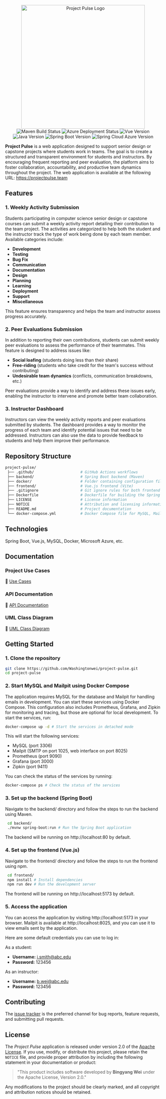<p align="center">
  <img src="https://hogwartsartifactsonline.blob.core.windows.net/artifact-image-container/logo.png" alt="Project Pulse Logo" width="400" />
  <br/>
  <a href="https://github.com/Washingtonwei/project-pulse/actions/workflows/maven-build.yml" style="text-decoration: none;">
    <img src="https://img.shields.io/github/actions/workflow/status/Washingtonwei/project-pulse/maven-build.yml?logo=apachemaven&label=Maven%20Build" alt="Maven Build Status">
  </a>
  <a href="https://github.com/Washingtonwei/project-pulse/actions/workflows/azure-webapps-deploy.yml" style="text-decoration: none;">
    <img src="https://img.shields.io/github/actions/workflow/status/Washingtonwei/project-pulse/azure-webapps-deploy.yml?logo=microsoftazure&label=Azure%20Deployment" alt="Azure Deployment Status">
  </a>
  <img src="https://img.shields.io/badge/dynamic/json?url=https%3A%2F%2Fraw.githubusercontent.com%2FWashingtonwei%2Fproject-pulse%2Fmain%2Ffrontend%2Fpackage.json&query=%24.dependencies.vue&label=Vue" alt="Vue Version">
  <img src="https://img.shields.io/badge/dynamic/xml?url=https%3A%2F%2Fraw.githubusercontent.com%2FWashingtonwei%2Fproject-pulse%2Fmain%2Fbackend%2Fpom.xml&query=%2F*%5Blocal-name()%3D'project'%5D%2F*%5Blocal-name()%3D'properties'%5D%2F*%5Blocal-name()%3D'java.version'%5D&label=Java" alt="Java Version">
  <img src="https://img.shields.io/badge/dynamic/xml?url=https%3A%2F%2Fraw.githubusercontent.com%2FWashingtonwei%2Fproject-pulse%2Fmain%2Fbackend%2Fpom.xml&query=%2F*%5Blocal-name()%3D'project'%5D%2F*%5Blocal-name()%3D'parent'%5D%2F*%5Blocal-name()%3D'version'%5D&label=Spring%20Boot" alt="Spring Boot Version">
  <img src="https://img.shields.io/badge/dynamic/xml?url=https%3A%2F%2Fraw.githubusercontent.com%2FWashingtonwei%2Fproject-pulse%2Fmain%2Fbackend%2Fpom.xml&query=%2F*%5Blocal-name()%3D'project'%5D%2F*%5Blocal-name()%3D'properties'%5D%2F*%5Blocal-name()%3D'spring-cloud-azure.version'%5D&label=Spring%20Cloud%20Azure" alt="Spring Cloud Azure Version">
</p>

**Project Pulse** is a web application designed to support senior design or capstone projects where students work in teams. The goal is to create a structured and transparent environment for students and instructors. By encouraging frequent reporting and peer evaluation, the platform aims to foster collaboration, accountability, and productive team dynamics throughout the project. The web application is available at the following
URL: https://projectpulse.team

## Features

### 1. Weekly Activity Submission

Students participating in computer science senior design or capstone courses can submit a weekly activity report detailing their contribution to the team project. The activities are categorized to help both the student and the instructor track the type of work being done by each team member. Available categories include:

- **Development**
- **Testing**
- **Bug Fix**
- **Communication**
- **Documentation**
- **Design**
- **Planning**
- **Learning**
- **Deployment**
- **Support**
- **Miscellaneous**

This feature ensures transparency and helps the team and instructor assess progress accurately.

### 2. Peer Evaluations Submission

In addition to reporting their own contributions, students can submit weekly peer evaluations to assess the performance of their teammates. This feature is designed to address issues like:

- **Social loafing** (students doing less than their share)
- **Free-riding** (students who take credit for the team's success without contributing)
- **Undesirable team dynamics** (conflicts, communication breakdowns, etc.)

Peer evaluations provide a way to identify and address these issues early, enabling the instructor to intervene and promote better team collaboration.

### 3. Instructor Dashboard

Instructors can view the weekly activity reports and peer evaluations submitted by students. The dashboard provides a way to monitor the progress of each team and identify potential issues that need to be addressed. Instructors can also use the data to provide feedback to students and help them improve their performance.

## Repository Structure
   ```bash
   project-pulse/
    ├── .github/                     # GitHub Actions workflows
    ├── backend/                     # Spring Boot backend (Maven)
    ├── docker/                      # Folder containing configuration files for grafana and prometheus
    ├── frontend/                    # Vue.js frontend (Vite)
    ├── .gitignore                   # Git ignore rules for both frontend and backend
    ├── Dockerfile                   # Dockerfile for building the Spring Boot application
    ├── LICENSE                      # License information
    ├── NOTICE                       # Attribution and licensing information
    ├── README.md                    # Project documentation
    └── docker-compose.yml           # Docker Compose file for MySQL, Mailpit, and other services
   ```

## Technologies

Spring Boot, Vue.js, MySQL, Docker, Microsoft Azure, etc.

## Documentation

### Project Use Cases

🔗 [Use Cases](https://docs.google.com/document/d/14_S35LY8Fu9pPpNU8m3cB8XM4O2CCzFu-15TJJBATls/edit?usp=sharing)

### API Documentation

🔗 [API Documentation](https://app.swaggerhub.com/apis/Washingtonwei/project-pulse)

### UML Class Diagram

🔗 [UML Class Diagram](https://www.mermaidchart.com/raw/1f4be78a-0597-4fc4-8986-1ceb8937250e?theme=dark&version=v0.1&format=svg)

## Getting Started

### 1. Clone the repository

   ```bash
   git clone https://github.com/Washingtonwei/project-pulse.git
   cd project-pulse
   ```
### 2. Start MySQL and Mailpit using Docker Compose

The application requires MySQL for the database and Mailpit for handling emails in development. You can start these services using Docker Compose. This configuration also includes Prometheus, Grafana, and Zipkin for monitoring and tracing, but those are optional for local development.
To start the services, run:

   ```bash
   docker-compose up -d # Start the services in detached mode
   ```

This will start the following services:
- MySQL (port 3306)
- Mailpit (SMTP on port 1025, web interface on port 8025)
- Prometheus (port 9090)
- Grafana (port 3000)
- Zipkin (port 9411)

You can check the status of the services by running:

   ```bash
   docker-compose ps # Check the status of the services
   ```

### 3. Set up the backend (Spring Boot)

Navigate to the backend/ directory and follow the steps to run the backend using Maven.
   ```bash
    cd backend/
    ./mvnw spring-boot:run # Run the Spring Boot application
   ```
The backend will be running on http://localhost:80 by default.

### 4. Set up the frontend (Vue.js)

Navigate to the frontend/ directory and follow the steps to run the frontend using npm.
   ```bash
    cd frontend/
    npm install # Install dependencies
    npm run dev # Run the development server
   ```
The frontend will be running on http://localhost:5173 by default.

### 5. Access the application

You can access the application by visiting http://localhost:5173 in your browser. Mailpit is available at http://localhost:8025, and you can use it to view emails sent by the application.

Here are some default credentials you can use to log in:

As a student:
- **Username:** j.smith@abc.edu
- **Password:** 123456

As an instructor:
- **Username:** b.wei@abc.edu
- **Password:** 123456

## Contributing

The [issue tracker](https://github.com/Washingtonwei/project-pulse/issues) is the preferred channel for bug reports, feature requests, and submitting pull requests.

## License

The _Project Pulse_ application is released under version 2.0 of the [Apache License](https://www.apache.org/licenses/LICENSE-2.0). If you use, modify, or distribute this project, please retain the `NOTICE` file, and provide proper attribution by including the following statement in your documentation or product:

> "This product includes software developed by **Bingyang Wei** under the Apache License, Version 2.0."

Any modifications to the project should be clearly marked, and all copyright and attribution notices should be retained.


